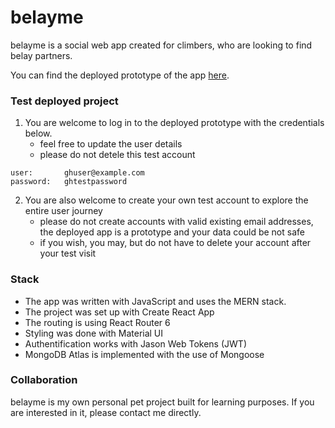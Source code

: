 # belayme

belayme is a social web app created for climbers, who are looking to find belay partners. 

You can find the deployed prototype of the app [here](https://belayme.netlify.app/). 

### Test deployed project
1. You are welcome to log in to the deployed prototype with the credentials below. 
    - feel free to update the user details
    - please do not detele this test account
    
  ```
  user:       ghuser@example.com
  password:   ghtestpassword
  ```

2. You are also welcome to create your own test account to explore the entire user journey
    - please do not create accounts with valid existing email addresses, the deployed app is a prototype and your data could be not safe
    - if you wish, you may, but do not have to delete your account after your test visit

### Stack
  - The app was written with JavaScript and uses the MERN stack. 
  - The project was set up with Create React App
  - The routing is using React Router 6
  - Styling was done with Material UI
  - Authentification works with Jason Web Tokens (JWT)
  - MongoDB Atlas is implemented with the use of Mongoose

### Collaboration
belayme is my own personal pet project built for learning purposes. If you are interested in it, please contact me directly. 
